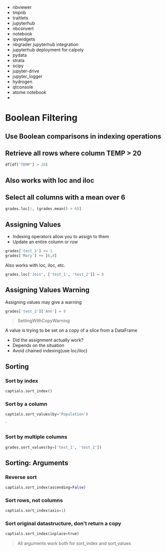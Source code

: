 
+ nbviewer
+ tmpnb
+ traitlets
+ jupyterhub
+ nbconvert
+ notebook
+ ipywidgets
+ nbgrader jupyterhub integration
+ jupyterhub deployment for calpoly
+ pydata
+ strata
+ scipy
+ jupyter-drive
+ jupyter_logger 
+ hydrogen
+ qtconsole
+ atome notebook
+ 

# Boolean Filtering

## Use Boolean comparisons in indexing operations

## Retrieve all rows where column TEMP > 20

```python
df[df['TEMP'] > 20]
```
    

## Also works with loc and iloc

## Select all columns with a mean over 6

```python
grades.loc[:, (grades.mean() > 6)]
```

## Assigning Values

+ Indexing operators allow you to assign to them
+ Update an entire column or row

```python
grades['test_1'] += 1
grades['Mary'] += [6,8]

```

Also works with loc, iloc, etc.


```python
grades.loc['Join', ['test_1', 'test_2']] = 8

```

## Assigning Values Warning

Assigning values may give a warning

```python
grades['test_2']['Ann'] = 8
```

> SettingWithCopyWarning

A value is trying to be set on a copy of a slice from a DataFrame

+ Did the assignment actually work?
+ Depends on the situation
+ Avoid chained indexing(use loc/iloc)



## Sorting

### Sort by index

```python
captials.sort_index()

```

### Sort by a column

```python
captials.sort_values(by='Population')
```
`

### Sort by multiple columns

```python
grades.sort_values(by=['test_1', 'test_2'])

```

## Sorting: Arguments

### Reverse sort

```python
captials.sort_index(ascending=False)
```

### Sort rows, not columns

```python
captials.sort_index(axis=1)
```

### Sort original datastructure, don't return a copy

```python
captials.sort_index(inplace=true)
```

> All arguments work both for sort_index and sort_values

